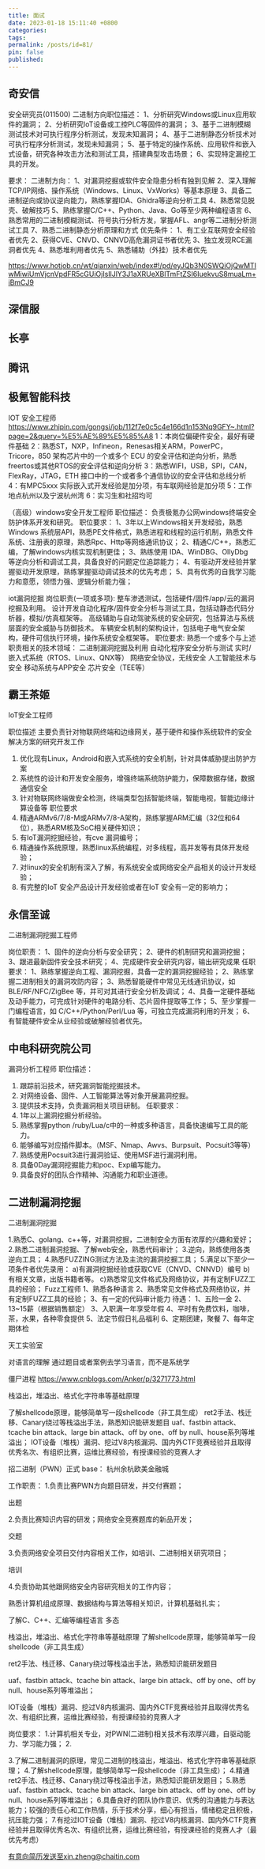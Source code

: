 ```yaml
---
title: 面试
date: 2023-01-18 15:11:40 +0800
categories: 
tags: 
permalink: /posts/id=81/
pin: false
published:
---
```

## 奇安信
安全研究员(011500)
二进制方向职位描述：
1、分析研究Windows或Linux应用软件的漏洞；
2、分析研究IoT设备或工控PLC等固件的漏洞；
3、基于二进制模糊测试技术对可执行程序分析测试，发现未知漏洞；
4、基于二进制静态分析技术对可执行程序分析测试，发现未知漏洞；
5、基于特定的操作系统、应用软件和嵌入式设备，研究各种攻击方法和测试工具，搭建典型攻击场景；
6、实现特定漏挖工具的开发。

要求：
二进制方向：
1、对漏洞挖掘或软件安全隐患分析有独到见解
2、深入理解TCP/IP网络、操作系统（Windows、Linux、VxWorks）等基本原理
3、具备二进制逆向或协议逆向能力，熟练掌握IDA、Ghidra等逆向分析工具
4、熟悉常见脱壳、破解技巧
5、熟练掌握C/C++、Python、Java、Go等至少两种编程语言
6、熟悉常用的二进制模糊测试、符号执行分析方发，掌握AFL、angr等二进制分析测试工具
7、熟悉二进制静态分析原理和方式
优先条件：
1、有工业互联网安全经验者优先
2、获得CVE、CNVD、CNNVD高危漏洞证书者优先
3、独立发现RCE漏洞者优先
4、熟悉堆利用者优先
5、熟悉辅助（外挂）技术者优先

https://www.hotjob.cn/wt/qianxin/web/index#!/pd/eyJQb3N0SWQiOjQwMTIwMiwiUmVjcnVpdFR5cGUiOjIsIlJlY3J1aXRUeXBlTmFtZSI6IuekvuS8muaLm+iBmCJ9

## 深信服



## 长亭



## 腾讯



## 极氪智能科技


IOT 安全工程师
https://www.zhipin.com/gongsi/job/112f7e0c5c4e166d1n153Nq9GFY~.html?page=2&query=%E5%AE%89%E5%85%A8
1：本岗位偏硬件安全，最好有硬件基础
2：熟悉ST，NXP，Infineon，Renesas相关ARM，PowerPC，Tricore，850 架构芯片中的一个或多个 ECU 的安全评估和逆向分析，熟悉freertos或其他RTOS的安全评估和逆向分析
3：熟悉WIFI，USB，SPI，CAN，FlexRay，JTAG，ETH 接口中的一个或者多个通信协议的安全评估和总线分析
4：有MPC5xxx 实际嵌入式开发经验是加分项，有车联网经验是加分项
5：工作地点杭州以及宁波杭州湾
6：实习生和社招均可


（高级）windows安全开发工程师
职位描述：
负责极氪办公网windows终端安全防护体系开发和研究。
职位要求：
1、3年以上Windows相关开发经验，熟悉Windows 系统层API，熟悉PE文件格式，熟悉进程和线程的运行机制，熟悉文件系统、注册表的原理，熟悉Rpc、Http等网络通讯协议；
2、精通C/C++，熟悉汇编，了解windows内核实现机制更佳；
3、熟练使用 IDA、WinDBG、OllyDbg 等逆向分析和调试工具，具备良好的问题定位追踪能力；
4、有驱动开发经验并掌握驱动开发原理，熟练掌握驱动调试技术的优先考虑；
5、具有优秀的自我学习能力和意愿，领悟力强、逻辑分析能力强；

iot漏洞挖掘
岗位职责(一项或多项):
整车渗透测试，包括硬件/固件/app/云的漏洞挖掘及利用。
设计开发自动化程序/固件安全分析与测试工具，包括动静态代码分析器，模拟/仿真框架等。
高级辅助与自动驾驶系统的安全研究，包括算法与系统层面的安全威胁与防御技术。
车辆安全机制的架构设计，包括电子电气安全架构，硬件可信执行环境，操作系统安全框架等。
职位要求:
熟悉一个或多个与上述职责相关的技术领域：
二进制漏洞挖掘及利用
自动化程序安全分析与测试
实时/嵌入式系统（RTOS、Linux、QNX等）
网络安全协议，无线安全
人工智能技术与安全
移动系统与APP安全
芯片安全（TEE等）

## 霸王茶姬
IoT安全工程师

职位描述 
主要负责针对物联网终端和边缘网关，基于硬件和操作系统软件的安全解决方案的研究开发工作 
1. 优化现有Linux，Android和嵌入式系统的安全机制，针对具体威胁提出防护方案 
2. 系统性的设计和开发安全服务，增强终端系统防护能力，保障数据存储，数据通信安全  
3. 针对物联网终端做安全检测，终端类型包括智能终端，智能电视，智能边缘计算设备等
职位要求 
1. 精通ARMv6/7/8-M或ARMv7/8-A架构，熟练掌握ARM汇编（32位和64位），熟悉ARM核及SoC相关硬件知识； 
2. 有IoT漏洞挖掘经验，有cve 漏洞编号；
3. 精通操作系统原理，熟悉linux系统编程，对多线程，高并发等有具体开发经验； 
4. 对linux的安全机制有深入了解，有系统安全或网络安全产品相关的设计开发经验；
5. 有完整的IoT 安全产品设计开发经验或者在IoT 安全有一定的影响力；

## 永信至诚
二进制漏洞挖掘工程师

岗位职责：
1、固件的逆向分析与安全研究；
2、硬件的机制研究和漏洞挖掘；
3、跟进最新固件安全技术研究；
4、完成硬件安全研究内容，输出研究成果
任职要求：
1、熟练掌握逆向工程、漏洞挖掘，具备一定的漏洞挖掘经验；
2、熟练掌握二进制相关的漏洞攻防内容；
3、熟悉智能硬件中常见无线通讯协议，如 BLE/RF/NFC/ZigBee 等，并可对其进行安全分析及调试；
4、具备一定硬件基础及动手能力，可完成针对硬件的电路分析、芯片固件提取等工作；
5、至少掌握一门编程语言，如 C/C++/Python/Perl/Lua 等，可独立完成漏洞利用的开发；
6、有智能硬件安全从业经验或破解经验者优先。

## 中电科研究院公司
漏洞分析工程师
职位描述：
1. 跟踪前沿技术，研究漏洞智能挖掘技术。
2. 对网络设备、固件、人工智能算法等对象开展漏洞挖掘。
3. 提供技术支持，负责漏洞相关项目研制。
任职要求：
1. 1年以上漏洞挖掘分析经验。
2. 熟练掌握python /ruby/Lua/c中的一种或多种语言，具备快速编写工具的能力。
3. 能够编写对应插件脚本。（MSF、Nmap、Awvs、Burpsuit、Pocsuit3等等）
4. 熟练使用Pocsuit3进行漏洞验证、使用MSF进行漏洞利用。
5. 具备0Day漏洞挖掘能力和poc、Exp编写能力。
6. 具备良好的团队合作精神、沟通能力和职业道德。


## 二进制漏洞挖掘
二进制漏洞挖掘

1.熟悉C、golang、c++等，对漏洞挖掘，二进制安全方面有浓厚的兴趣和爱好；
2.熟悉二进制漏洞挖掘、了解web安全，熟悉代码审计；
3.逆向，熟练使用各类逆向工具；
4.熟悉FUZZING测试方法及主流的漏洞挖掘工具；
5.满足以下至少一项条件者优先录用：
a)有漏洞挖掘经验或获取CVE（CNVD、CNNVD）编号
b)有相关文章，出版书籍者等。
c)熟悉常见文件格式及网络协议，并有定制FUZZ工具的经验；
Fuzz工程师
1、熟悉各种语言
2、熟悉常见文件格式及网络协议，并有定制FUZZ工具的经验；
3、有一定的代码审计能力
待遇：
1、五险一金
2、13~15薪（根据销售额定）
3、入职满一年享受年假
4、平时有免费饮料，咖啡，茶，水果，各种零食提供
5、法定节假日礼品福利
6、定期团建，聚餐
7、每年定期体检



天工实验室

















对语言的理解 通过题目或者案例去学习语言，而不是系统学








僵尸进程
https://www.cnblogs.com/Anker/p/3271773.html

栈溢出，堆溢出、格式化字符串等基础原理


了解shellcode原理，能够简单写一段shellcode（非工具生成）
ret2手法、栈迁移、Canary绕过等栈溢出手法，熟悉知识能研发题目
uaf、fastbin attack、tcache bin attack、large bin attack、off by one、off by null、house系列等堆溢出；
IOT设备（堆栈）漏洞、挖过V8内核漏洞、国内外CTF竞赛经验并且取得优秀名次、有组织比赛，运维比赛经验，有授课经验的竞赛人才






招二进制（PWN）正式
base：
杭州余杭欧美金融城

工作职责：
1.负责比赛PWN方向题目研发，并交付赛题；

出题


2.负责比赛知识内容的研发；网络安全竞赛题库的新品开发；


交题


3.负责网络安全项目交付内容相关工作，如培训、二进制相关研究项目；


培训

4.负责协助其他跟网络安全内容研究相关的工作内容；


熟悉计算机组成原理、数据结构与算法等相关知识，计算机基础扎实；




了解C、C++、汇编等编程语言
多态



栈溢出，堆溢出、格式化字符串等基础原理
了解shellcode原理，能够简单写一段shellcode（非工具生成）






ret2手法、栈迁移、Canary绕过等栈溢出手法，熟悉知识能研发题目



uaf、fastbin attack、tcache bin attack、large bin attack、off by one、off by null、house系列等堆溢出；



IOT设备（堆栈）漏洞、挖过V8内核漏洞、国内外CTF竞赛经验并且取得优秀名次、有组织比赛，运维比赛经验，有授课经验的竞赛人才





















岗位要求：
1.计算机相关专业，对PWN(二进制)相关技术有浓厚兴趣，自驱动能力、学习能力强；
2.



3.了解二进制漏洞的原理，常见二进制的栈溢出，堆溢出、格式化字符串等基础原理；
4.了解shellcode原理，能够简单写一段shellcode（非工具生成）；
4.精通ret2手法、栈迁移、Canary绕过等栈溢出手法，熟悉知识能研发题目；
5.熟悉uaf、fastbin attack、tcache bin attack、large bin attack、off by one、off by null、house系列等堆溢出；
6.具备良好的团队协作意识、优秀的沟通能力与表达能力；较强的责任心和工作热情，乐于技术分享，细心有担当，情绪稳定且积极，抗压能力强；
7.有挖过IOT设备（堆栈）漏洞、挖过V8内核漏洞、国内外CTF竞赛经验并且取得优秀名次、有组织比赛，运维比赛经验，有授课经验的竞赛人才（最优先考虑）

有意向简历发送至xin.zheng@chaitin.com











